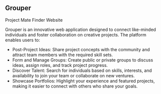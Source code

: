 ## Grouper

Project Mate Finder Website

Grouper is an innovative web application designed to connect like-minded individuals and foster collaboration on creative projects. The platform enables users to:

* Post-Project Ideas: Share project concepts with the community and attract team members with the required skill sets.
* Form and Manage Groups: Create public or private groups to discuss ideas, assign roles, and track project progress.
* Discover Talent: Search for individuals based on skills, interests, and availability to join your team or collaborate on new ventures.
* Showcase Portfolios: Highlight your experience and featured projects, making it easier to connect with others who share your goals.
